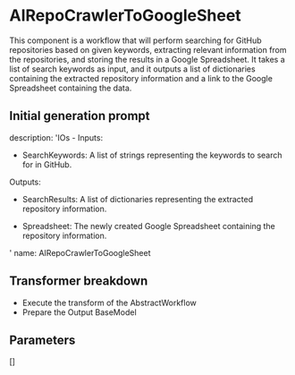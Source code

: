 
# AIRepoCrawlerToGoogleSheet

This component is a workflow that will perform searching for GitHub repositories based on given keywords, extracting relevant information from the repositories, and storing the results in a Google Spreadsheet. It takes a list of search keywords as input, and it outputs a list of dictionaries containing the extracted repository information and a link to the Google Spreadsheet containing the data.


## Initial generation prompt
description: 'IOs - Inputs:

  - SearchKeywords: A list of strings representing the keywords to search for in GitHub.

  Outputs:

  - SearchResults: A list of dictionaries representing the extracted repository information.

  - Spreadsheet: The newly created Google Spreadsheet containing the repository information.

  '
name: AIRepoCrawlerToGoogleSheet


## Transformer breakdown
- Execute the transform of the AbstractWorkflow
- Prepare the Output BaseModel

## Parameters
[]

        
